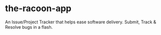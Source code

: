 # the-racoon-app
An Issue/Project Tracker that helps ease software delivery. Submit, Track &amp; Resolve bugs in a flash.
